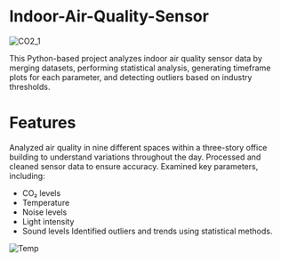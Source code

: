 # Indoor-Air-Quality-Sensor

![CO2_1](https://github.com/user-attachments/assets/328bfe5d-5877-4228-aa54-d698d857bb1d)

This Python-based project analyzes indoor air quality sensor data by merging datasets, performing statistical analysis, generating timeframe plots for each parameter, and detecting outliers based on industry thresholds.

# Features

Analyzed air quality in nine different spaces within a three-story office building to understand variations throughout the day.
Processed and cleaned sensor data to ensure accuracy.
Examined key parameters, including:
- CO₂ levels
- Temperature
- Noise levels
- Light intensity
- Sound levels
  Identified outliers and trends using statistical methods.


![Temp](https://github.com/user-attachments/assets/1d826b8f-fbbf-45fa-8eec-2f03fc84e0ad)
